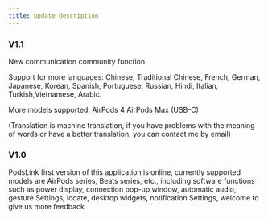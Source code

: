 ```yaml
---
title: update description
---
```


### V1.1
New communication community function.

Support for more languages:
Chinese, Traditional Chinese, French, German, Japanese,
Korean, Spanish, Portuguese, Russian, Hindi, Italian, Turkish,Vietnamese, Arabic.

More models supported:
AirPods 4
AirPods Max (USB-C)

(Translation is machine translation, if you have problems with the meaning of words or have a better translation, you can contact me by email)

### V1.0
PodsLink first version of this application is online, currently supported models are AirPods series, Beats series, etc., including software functions such as power display, connection pop-up window, automatic audio, gesture Settings, locate, desktop widgets, notification Settings, welcome to give us more feedback
